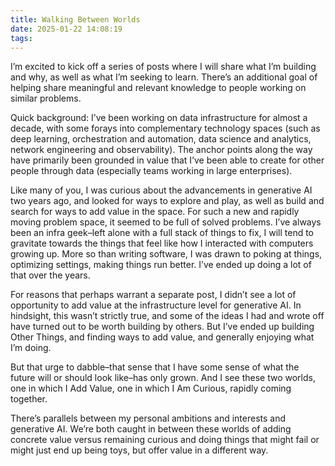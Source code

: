 ```yaml
---
title: Walking Between Worlds
date: 2025-01-22 14:08:19
tags:
---
```

I’m excited to kick off a series of posts where I will share what I’m building and why, as well as what I’m seeking to learn. There’s an additional goal of helping share meaningful and relevant knowledge to people working on similar problems.

Quick background: I’ve been working on data infrastructure for almost a decade, with some forays into complementary technology spaces (such as deep learning, orchestration and automation, data science and analytics, network engineering and observability). The anchor points along the way have primarily been grounded in value that I’ve been able to create for other people through data (especially teams working in large enterprises). 

Like many of you, I was curious about the advancements in generative AI two years ago, and looked for ways to explore and play, as well as build and search for ways to add value in the space. For such a new and rapidly moving problem space, it seemed to be full of solved problems. I’ve always been an infra geek–left alone with a full stack of things to fix, I will tend to gravitate towards the things that feel like how I interacted with computers growing up. More so than writing software, I was drawn to poking at things, optimizing settings, making things run better. I’ve ended up doing a lot of that over the years.

For reasons that perhaps warrant a separate post, I didn’t see a lot of opportunity to add value at the infrastructure level for generative AI. In hindsight, this wasn’t strictly true, and some of the ideas I had and wrote off have turned out to be worth building by others. But I’ve ended up building Other Things, and finding ways to add value, and generally enjoying what I’m doing. 

But that urge to dabble–that sense that I have some sense of what the future will or should look like–has only grown. And I see these two worlds, one in which I Add Value, one in which I Am Curious, rapidly coming together.

There’s parallels between my personal ambitions and interests and generative AI. We’re both caught in between these worlds of adding concrete value versus remaining curious and doing things that might fail or might just end up being toys, but offer value in a different way. 
